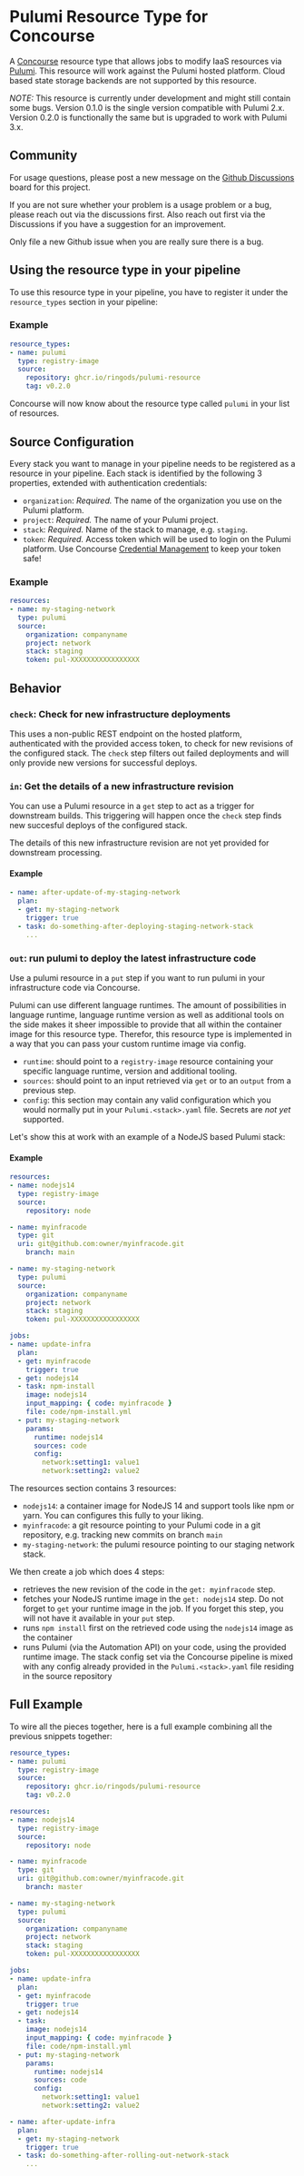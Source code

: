 # Pulumi Resource Type for Concourse

A [Concourse](http://concourse-ci.org/) resource type that allows jobs to modify IaaS resources via [Pulumi](https://www.pulumi.com/). This resource will work against the Pulumi hosted platform. Cloud based state storage backends are not supported by this resource.

*NOTE:* This resource is currently under development and might still contain some bugs. Version 0.1.0 is the single version compatible with Pulumi 2.x. Version 0.2.0 is functionally the same but
is upgraded to work with Pulumi 3.x.

## Community

For usage questions, please post a new message on the [Github Discussions](https://github.com/ringods/pulumi-resource/discussions) board for this project.

If you are not sure whether your problem is a usage problem or a bug, please reach out via the discussions first. Also reach out first via the Discussions if you have a suggestion for an improvement.

Only file a new Github issue when you are really sure there is a bug.

## Using the resource type in your pipeline

To use this resource type in your pipeline, you have to register it under the `resource_types` section in your pipeline:

### Example

```yaml
resource_types:
- name: pulumi
  type: registry-image
  source:
    repository: ghcr.io/ringods/pulumi-resource
    tag: v0.2.0
```

Concourse will now know about the resource type called `pulumi` in your list of resources.

## Source Configuration

Every stack you want to manage in your pipeline needs to be registered as a resource in 
your pipeline. Each stack is identified by the following 3 properties, extended with
authentication credentials:

* `organization`: *Required.* The name of the organization you use on the Pulumi platform.
* `project`: *Required.* The name of your Pulumi project.
* `stack`: *Required.* Name of the stack to manage, e.g. `staging`.
* `token`: *Required.* Access token which will be used to login on the Pulumi platform. Use Concourse [Credential Management](https://concourse-ci.org/creds.html) to keep your token safe!

### Example

```yaml
resources:
- name: my-staging-network
  type: pulumi
  source:
    organization: companyname
    project: network
    stack: staging
    token: pul-XXXXXXXXXXXXXXXXX
```

## Behavior

### `check`: Check for new infrastructure deployments

This uses a non-public REST endpoint on the hosted platform, authenticated with the provided
access token, to check for new revisions of the configured stack. The `check` step filters out
failed deployments and will only provide new versions for successful deploys.

### `in`: Get the details of a new infrastructure revision

You can use a Pulumi resource in a `get` step to act as a trigger for downstream builds.
This triggering will happen once the `check` step finds new succesful deploys of the
configured stack.

The details of this new infrastructure revision are not yet provided for downstream processing.

#### Example

```yaml
- name: after-update-of-my-staging-network
  plan:
  - get: my-staging-network
    trigger: true
  - task: do-something-after-deploying-staging-network-stack
    ...
```

### `out`: run pulumi to deploy the latest infrastructure code

Use a pulumi resource in a `put` step if you want to run pulumi in your infrastructure code via Concourse.

Pulumi can use different language runtimes. The amount of possibilities in language runtime, 
language runtime version as well as additional tools on the side makes it sheer impossible
to provide that all within the container image for this resource type. Therefor, this resource
type is implemented in a way that you can pass your custom runtime image via config.

* `runtime`: should point to a `registry-image` resource containing your specific language runtime,
  version and additional tooling.
* `sources`: should point to an input retrieved via `get` or to an `output` from a previous step.
* `config`: this section may contain any valid configuration which you would normally put in your
  `Pulumi.<stack>.yaml` file. Secrets are *not yet* supported.

Let's show this at work with an example of a NodeJS based Pulumi stack:

#### Example

```yaml
resources:
- name: nodejs14
  type: registry-image
  source:
    repository: node

- name: myinfracode
  type: git
  uri: git@github.com:owner/myinfracode.git
    branch: main

- name: my-staging-network
  type: pulumi
  source:
    organization: companyname
    project: network
    stack: staging
    token: pul-XXXXXXXXXXXXXXXXX

jobs:
- name: update-infra
  plan:
  - get: myinfracode
    trigger: true
  - get: nodejs14
  - task: npm-install
    image: nodejs14
    input_mapping: { code: myinfracode }
    file: code/npm-install.yml
  - put: my-staging-network
    params:
      runtime: nodejs14
      sources: code
      config:
        network:setting1: value1
        network:setting2: value2
```

The resources section contains 3 resources:
* `nodejs14`: a container image for NodeJS 14 and support tools like npm or yarn.
  You can configures this fully to your liking.
* `myinfracode`: a git resource pointing to your Pulumi code in a git repository, 
  e.g. tracking new commits on branch `main`
* `my-staging-network`: the pulumi resource pointing to our staging network stack.

We then create a job which does 4 steps:
* retrieves the new revision of the code in the `get: myinfracode` step.
* fetches your NodeJS runtime image in the `get: nodejs14` step. Do not forget to `get` your runtime
  image in the job. If you forget this step, you will not have it available in your `put` step.
* runs `npm install` first on the retrieved code using the `nodejs14` image as the container
* runs Pulumi (via the Automation API) on your code, using the provided runtime image. The stack config
  set via the Concourse pipeline is mixed with any config already provided in the `Pulumi.<stack>.yaml` file residing in the source repository

## Full Example

To wire all the pieces together, here is a full example combining all the previous snippets together:

```yaml
resource_types:
- name: pulumi
  type: registry-image
  source:
    repository: ghcr.io/ringods/pulumi-resource
    tag: v0.2.0

resources:
- name: nodejs14
  type: registry-image
  source:
    repository: node

- name: myinfracode
  type: git
  uri: git@github.com:owner/myinfracode.git
    branch: master

- name: my-staging-network
  type: pulumi
  source:
    organization: companyname
    project: network
    stack: staging
    token: pul-XXXXXXXXXXXXXXXXX

jobs:
- name: update-infra
  plan:
  - get: myinfracode
    trigger: true
  - get: nodejs14
  - task:
    image: nodejs14
    input_mapping: { code: myinfracode }
    file: code/npm-install.yml
  - put: my-staging-network
    params:
      runtime: nodejs14
      sources: code
      config:
        network:setting1: value1
        network:setting2: value2

- name: after-update-infra
  plan:
  - get: my-staging-network
    trigger: true
  - task: do-something-after-rolling-out-network-stack
    ...
```
